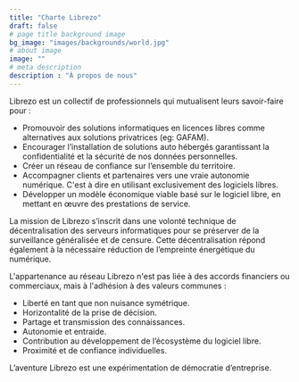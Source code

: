 ```yaml
---
title: "Charte Librezo"
draft: false
# page title background image
bg_image: "images/backgrounds/world.jpg"
# about image
image: ""
# meta description
description : "À propos de nous"
---
```



Librezo est un collectif de professionnels qui mutualisent leurs savoir-faire pour :

* Promouvoir des solutions informatiques en licences libres comme alternatives aux solutions privatrices (eg: GAFAM).
* Encourager l’installation de solutions auto hébergés garantissant la confidentialité et la sécurité de nos données personnelles.
* Créer un réseau de confiance sur l’ensemble du territoire.
* Accompagner clients et partenaires vers une vraie autonomie numérique. C'est à
  dire en utilisant exclusivement des logiciels libres.
* Développer un modèle économique viable basé sur le logiciel libre, en mettant en œuvre des prestations de service.

La mission de Librezo s’inscrit dans une volonté technique de décentralisation des serveurs informatiques pour se préserver de la surveillance généralisée et de censure. Cette décentralisation répond également à la nécessaire réduction de l’empreinte énergétique du numérique.

L'appartenance au réseau Librezo n'est pas liée à des accords financiers ou commerciaux, mais à l'adhésion à des valeurs communes :
* Liberté en tant que non nuisance symétrique.
* Horizontalité de la prise de décision.
* Partage et transmission des connaissances.
* Autonomie et entraide.
* Contribution au développement de l’écosystème du logiciel libre.
* Proximité et de confiance individuelles.

L’aventure Librezo est une expérimentation de démocratie d’entreprise.

